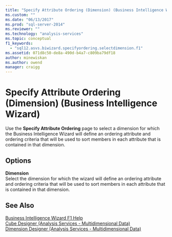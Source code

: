```yaml
---
title: "Specify Attribute Ordering (Dimension) (Business Intelligence Wizard) | Microsoft Docs"
ms.custom: ""
ms.date: "06/13/2017"
ms.prod: "sql-server-2014"
ms.reviewer: ""
ms.technology: "analysis-services"
ms.topic: conceptual
f1_keywords: 
  - "sql12.asvs.biwizard.specifyordering.selectdimension.f1"
ms.assetid: 071d8c50-de8a-490d-b4a7-c809ba79df18
author: minewiskan
ms.author: owend
manager: craigg
---
```

# Specify Attribute Ordering (Dimension) (Business Intelligence Wizard)
  Use the **Specify Attribute Ordering** page to select a dimension for which the Business Intelligence Wizard will define an ordering attribute and ordering criteria that will be used to sort members in each attribute that is contained in that dimension.  
  
## Options  
 **Dimension**  
 Select the dimension for which the wizard will define an ordering attribute and ordering criteria that will be used to sort members in each attribute that is contained in that dimension.  
  
## See Also  
 [Business Intelligence Wizard F1 Help](business-intelligence-wizard-f1-help.md)   
 [Cube Designer &#40;Analysis Services - Multidimensional Data&#41;](cube-designer-analysis-services-multidimensional-data.md)   
 [Dimension Designer &#40;Analysis Services - Multidimensional Data&#41;](dimension-designer-analysis-services-multidimensional-data.md)  
  
  
